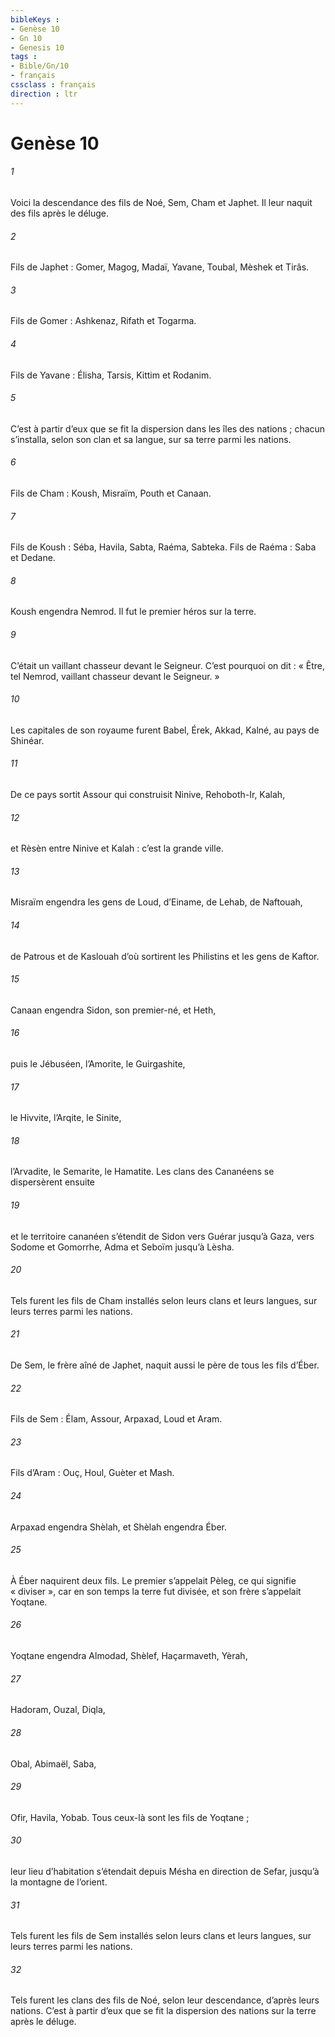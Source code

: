 ```yaml
---
bibleKeys : 
- Genèse 10
- Gn 10
- Genesis 10
tags : 
- Bible/Gn/10
- français
cssclass : français
direction : ltr
---
```


# Genèse 10

###### 1
Voici la descendance des fils de Noé, Sem, Cham et Japhet. Il leur naquit des fils après le déluge.
###### 2
Fils de Japhet : Gomer, Magog, Madaï, Yavane, Toubal, Mèshek et Tirâs.
###### 3
Fils de Gomer : Ashkenaz, Rifath et Togarma.
###### 4
Fils de Yavane : Élisha, Tarsis, Kittim et Rodanim.
###### 5
C’est à partir d’eux que se fit la dispersion dans les îles des nations ; chacun s’installa, selon son clan et sa langue, sur sa terre parmi les nations.
###### 6
Fils de Cham : Koush, Misraïm, Pouth et Canaan.
###### 7
Fils de Koush : Séba, Havila, Sabta, Raéma, Sabteka. Fils de Raéma : Saba et Dedane.
###### 8
Koush engendra Nemrod. Il fut le premier héros sur la terre.
###### 9
C’était un vaillant chasseur devant le Seigneur. C’est pourquoi on dit : « Être, tel Nemrod, vaillant chasseur devant le Seigneur. »
###### 10
Les capitales de son royaume furent Babel, Érek, Akkad, Kalné, au pays de Shinéar.
###### 11
De ce pays sortit Assour qui construisit Ninive, Rehoboth-Ir, Kalah,
###### 12
et Rèsèn entre Ninive et Kalah : c’est la grande ville.
###### 13
Misraïm engendra les gens de Loud, d’Einame, de Lehab, de Naftouah,
###### 14
de Patrous et de Kaslouah d’où sortirent les Philistins et les gens de Kaftor.
###### 15
Canaan engendra Sidon, son premier-né, et Heth,
###### 16
puis le Jébuséen, l’Amorite, le Guirgashite,
###### 17
le Hivvite, l’Arqite, le Sinite,
###### 18
l’Arvadite, le Semarite, le Hamatite. Les clans des Cananéens se dispersèrent ensuite
###### 19
et le territoire cananéen s’étendit de Sidon vers Guérar jusqu’à Gaza, vers Sodome et Gomorrhe, Adma et Seboïm jusqu’à Lèsha.
###### 20
Tels furent les fils de Cham installés selon leurs clans et leurs langues, sur leurs terres parmi les nations.
###### 21
De Sem, le frère aîné de Japhet, naquit aussi le père de tous les fils d’Éber.
###### 22
Fils de Sem : Élam, Assour, Arpaxad, Loud et Aram.
###### 23
Fils d’Aram : Ouç, Houl, Guèter et Mash.
###### 24
Arpaxad engendra Shèlah, et Shèlah engendra Éber.
###### 25
À Éber naquirent deux fils. Le premier s’appelait Pèleg, ce qui signifie « diviser », car en son temps la terre fut divisée, et son frère s’appelait Yoqtane.
###### 26
Yoqtane engendra Almodad, Shèlef, Haçarmaveth, Yèrah,
###### 27
Hadoram, Ouzal, Diqla,
###### 28
Obal, Abimaël, Saba,
###### 29
Ofir, Havila, Yobab. Tous ceux-là sont les fils de Yoqtane ;
###### 30
leur lieu d’habitation s’étendait depuis Mésha en direction de Sefar, jusqu’à la montagne de l’orient.
###### 31
Tels furent les fils de Sem installés selon leurs clans et leurs langues, sur leurs terres parmi les nations.
###### 32
Tels furent les clans des fils de Noé, selon leur descendance, d’après leurs nations. C’est à partir d’eux que se fit la dispersion des nations sur la terre après le déluge.
